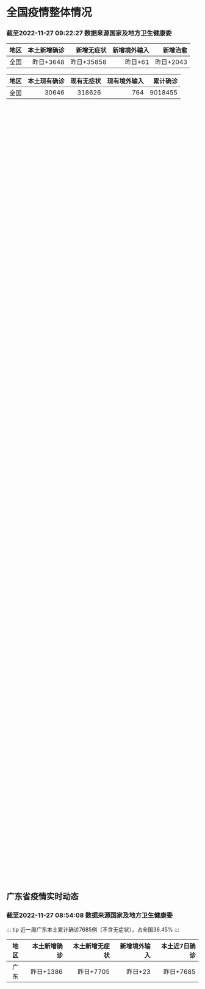
# 全国疫情整体情况
### 截至2022-11-27 09:22:27 数据来源国家及地方卫生健康委

|地区|本土新增确诊|新增无症状|新增境外输入|新增治愈|
|:--:|---:|---:|---:|---:|
|全国|昨日+3648|昨日+35858|昨日+61|昨日+2043|

|地区|本土现有确诊|现有无症状|现有境外输入|累计确诊|
|:--:|---:|---:|---:|---:|
|全国|30646|318626|764|9018455|

<ChinaMap :dataList="dataList" :title="title"/>

<div id="chinaDayModify" style="width:100%;height:500px;margin-bottom:10px;"></div>
<div id="chinaAddHistoryData" style="width:100%;height:500px;margin-bottom:10px;"></div>
<div id="chinaNowHistoryData" style="width:100%;height:500px;margin-bottom:10px;"></div>
<div id="chinaTotalHistoryData" style="width:100%;height:500px;margin-bottom:10px;"></div>


## 广东省疫情实时动态
### 截至2022-11-27 08:54:08 数据来源国家及地方卫生健康委

::: tip 近一周广东本土累计确诊7685例（不含无症状），占全国36.45%
:::

|地区|本土新增确诊|本土新增无症状|新增境外输入|本土近7日确诊|
|:--:|---:|---:|---:|---:|
|广东|昨日+1386|昨日+7705|昨日+23|昨日+7685|

<div id="guangdongModify" style="width:100%;height:500px;margin-bottom:10px;"></div>
<div id="guangdongTotalHistory" style="width:100%;height:500px;margin-bottom:10px;"></div>
<div id="guangzhouModifyHistory" style="width:100%;height:500px;margin-bottom:10px;"></div>


<script>
import * as echarts from 'echarts'
export default {
  data(){
    return {
      title: '新增本土确诊',
      dataList: [{name: '台湾', value: 0, addList: []},{name: '香港', value: 0, addList: []},{name: '湖北', value: 8, addList: [{name: '武汉', num: 8},
]},{name: '上海', value: 11, addList: [{name: '浦东', num: 4},
{name: '松江', num: 3},
{name: '普陀', num: 2},
{name: '闵行', num: 1},
{name: '宝山', num: 1},
]},{name: '吉林', value: 4, addList: [{name: '松原', num: 2},
{name: '延边', num: 2},
]},{name: '广东', value: 1386, addList: [{name: '广州', num: 1177},
{name: '深圳', num: 51},
{name: '湛江', num: 37},
{name: '佛山', num: 37},
{name: '肇庆', num: 23},
]},{name: '北京', value: 747, addList: [{name: '东城', num: 148},
{name: '朝阳', num: 147},
{name: '海淀', num: 78},
{name: '通州', num: 74},
{name: '未公布来源', num: 62},
]},{name: '海南', value: 7, addList: [{name: '三亚', num: 3},
{name: '海口', num: 3},
{name: '乐东', num: 1},
]},{name: '四川', value: 117, addList: [{name: '成都', num: 92},
{name: '阿坝', num: 7},
{name: '外省返川人员', num: 6},
{name: '德阳', num: 5},
{name: '广安', num: 2},
]},{name: '内蒙古', value: 104, addList: [{name: '呼和浩特', num: 66},
{name: '鄂尔多斯', num: 27},
{name: '呼伦贝尔', num: 7},
{name: '赤峰', num: 3},
{name: '乌兰察布', num: 1},
]},{name: '福建', value: 36, addList: [{name: '厦门', num: 13},
{name: '漳州', num: 7},
{name: '泉州', num: 5},
{name: '三明', num: 4},
{name: '龙岩', num: 4},
]},{name: '重庆', value: 194, addList: [{name: '南岸区', num: 28},
{name: '渝北区', num: 20},
{name: '九龙坡区', num: 20},
{name: '巴南区', num: 13},
{name: '渝中区', num: 13},
]},{name: '陕西', value: 51, addList: [{name: '安康', num: 28},
{name: '渭南', num: 7},
{name: '西安', num: 5},
{name: '汉中', num: 4},
{name: '延安', num: 4},
]},{name: '黑龙江', value: 132, addList: [{name: '哈尔滨', num: 85},
{name: '齐齐哈尔', num: 24},
{name: '黑河', num: 10},
{name: '佳木斯', num: 8},
{name: '牡丹江', num: 2},
]},{name: '浙江', value: 64, addList: [{name: '衢州', num: 15},
{name: '绍兴', num: 11},
{name: '杭州', num: 9},
{name: '台州', num: 9},
{name: '温州', num: 7},
]},{name: '河南', value: 169, addList: [{name: '郑州', num: 164},
{name: '济源示范区', num: 5},
]},{name: '山东', value: 93, addList: [{name: '济南', num: 41},
{name: '泰安', num: 18},
{name: '青岛', num: 14},
{name: '聊城', num: 7},
{name: '滨州', num: 6},
]},{name: '云南', value: 83, addList: [{name: '昆明', num: 44},
{name: '昭通市', num: 16},
{name: '未公布来源', num: 6},
{name: '大理', num: 5},
{name: '红河', num: 3},
]},{name: '山西', value: 189, addList: [{name: '临汾', num: 57},
{name: '太原', num: 39},
{name: '朔州', num: 28},
{name: '大同', num: 28},
{name: '阳泉', num: 21},
]},{name: '江苏', value: 20, addList: [{name: '盐城', num: 6},
{name: '连云港', num: 5},
{name: '无锡', num: 4},
{name: '泰州', num: 2},
{name: '南京', num: 1},
]},{name: '河北', value: 79, addList: [{name: '石家庄', num: 69},
{name: '廊坊', num: 4},
{name: '保定', num: 3},
{name: '邯郸', num: 1},
{name: '沧州', num: 1},
]},{name: '天津', value: 1, addList: [{name: '未公布来源', num: 1},
]},{name: '新疆', value: 20, addList: [{name: '喀什', num: 9},
{name: '和田', num: 9},
{name: '乌鲁木齐', num: 2},
]},{name: '广西', value: 5, addList: [{name: '桂林', num: 4},
{name: '来宾', num: 1},
]},{name: '辽宁', value: 46, addList: [{name: '沈阳', num: 20},
{name: '铁岭', num: 15},
{name: '阜新', num: 5},
{name: '抚顺', num: 1},
{name: '盘锦', num: 1},
]},{name: '湖南', value: 26, addList: [{name: '长沙', num: 8},
{name: '张家界', num: 5},
{name: '岳阳', num: 4},
{name: '郴州', num: 2},
{name: '株洲', num: 2},
]},{name: '安徽', value: 10, addList: [{name: '宣城', num: 5},
{name: '合肥', num: 3},
{name: '铜陵', num: 1},
{name: '芜湖', num: 1},
]},{name: '甘肃', value: 5, addList: [{name: '兰州', num: 5},
]},{name: '江西', value: 1, addList: [{name: '九江', num: 1},
]},{name: '西藏', value: 2, addList: [{name: '拉萨', num: 1},
{name: '未公布来源', num: 1},
]},{name: '贵州', value: 28, addList: [{name: '遵义', num: 16},
{name: '贵阳', num: 5},
{name: '毕节', num: 4},
{name: '黔南州', num: 3},
{name: '六盘水', num: 2},
]},{name: '澳门', value: 0, addList: []},{name: '青海', value: 7, addList: [{name: '西宁', num: 7},
]},{name: '宁夏', value: 3, addList: [{name: '固原', num: 2},
{name: '中卫', num: 1},
]},{name: '南海诸岛', value: 0, addList: []}]
    }
  },
  mounted () {
    const themeObj = {"color":["#2ec7c9","#b6a2de","#5ab1ef","#ffb980","#d87a80","#8d98b3","#e5cf0d","#97b552","#95706d","#dc69aa","#07a2a4","#9a7fd1","#588dd5","#f5994e","#c05050","#59678c","#c9ab00","#7eb00a","#6f5553","#c14089"],"backgroundColor":"rgba(0,0,0,0)","textStyle":{},"title":{"textStyle":{"color":"#008acd"},"subtextStyle":{"color":"#aaaaaa"}},"line":{"itemStyle":{"borderWidth":1},"lineStyle":{"width":2},"symbolSize":3,"symbol":"emptyCircle","smooth":true},"radar":{"itemStyle":{"borderWidth":1},"lineStyle":{"width":2},"symbolSize":3,"symbol":"emptyCircle","smooth":true},"bar":{"itemStyle":{"barBorderWidth":0,"barBorderColor":"#ccc"}},"pie":{"itemStyle":{"borderWidth":0,"borderColor":"#ccc"}},"scatter":{"itemStyle":{"borderWidth":0,"borderColor":"#ccc"}},"boxplot":{"itemStyle":{"borderWidth":0,"borderColor":"#ccc"}},"parallel":{"itemStyle":{"borderWidth":0,"borderColor":"#ccc"}},"sankey":{"itemStyle":{"borderWidth":0,"borderColor":"#ccc"}},"funnel":{"itemStyle":{"borderWidth":0,"borderColor":"#ccc"}},"gauge":{"itemStyle":{"borderWidth":0,"borderColor":"#ccc"}},"candlestick":{"itemStyle":{"color":"#d87a80","color0":"#2ec7c9","borderColor":"#d87a80","borderColor0":"#2ec7c9","borderWidth":1}},"graph":{"itemStyle":{"borderWidth":0,"borderColor":"#ccc"},"lineStyle":{"width":1,"color":"#aaaaaa"},"symbolSize":3,"symbol":"emptyCircle","smooth":true,"color":["#2ec7c9","#b6a2de","#5ab1ef","#ffb980","#d87a80","#8d98b3","#e5cf0d","#97b552","#95706d","#dc69aa","#07a2a4","#9a7fd1","#588dd5","#f5994e","#c05050","#59678c","#c9ab00","#7eb00a","#6f5553","#c14089"],"label":{"color":"#eeeeee"}},"map":{"itemStyle":{"areaColor":"#dddddd","borderColor":"#eeeeee","borderWidth":0.5},"label":{"color":"#d87a80"},"emphasis":{"itemStyle":{"areaColor":"rgba(254,153,78,1)","borderColor":"#444","borderWidth":1},"label":{"color":"rgb(100,0,0)"}}},"geo":{"itemStyle":{"areaColor":"#dddddd","borderColor":"#eeeeee","borderWidth":0.5},"label":{"color":"#d87a80"},"emphasis":{"itemStyle":{"areaColor":"rgba(254,153,78,1)","borderColor":"#444","borderWidth":1},"label":{"color":"rgb(100,0,0)"}}},"categoryAxis":{"axisLine":{"show":true,"lineStyle":{"color":"#008acd"}},"axisTick":{"show":true,"lineStyle":{"color":"#333"}},"axisLabel":{"show":true,"color":"#333"},"splitLine":{"show":false,"lineStyle":{"color":["#eee"]}},"splitArea":{"show":false,"areaStyle":{"color":["rgba(250,250,250,0.3)","rgba(200,200,200,0.3)"]}}},"valueAxis":{"axisLine":{"show":true,"lineStyle":{"color":"#008acd"}},"axisTick":{"show":true,"lineStyle":{"color":"#333"}},"axisLabel":{"show":true,"color":"#333"},"splitLine":{"show":true,"lineStyle":{"color":["#eee"]}},"splitArea":{"show":true,"areaStyle":{"color":["rgba(250,250,250,0.3)","rgba(200,200,200,0.3)"]}}},"logAxis":{"axisLine":{"show":true,"lineStyle":{"color":"#008acd"}},"axisTick":{"show":true,"lineStyle":{"color":"#333"}},"axisLabel":{"show":true,"color":"#333"},"splitLine":{"show":true,"lineStyle":{"color":["#eee"]}},"splitArea":{"show":true,"areaStyle":{"color":["rgba(250,250,250,0.3)","rgba(200,200,200,0.3)"]}}},"timeAxis":{"axisLine":{"show":true,"lineStyle":{"color":"#008acd"}},"axisTick":{"show":true,"lineStyle":{"color":"#333"}},"axisLabel":{"show":true,"color":"#333"},"splitLine":{"show":true,"lineStyle":{"color":["#eee"]}},"splitArea":{"show":false,"areaStyle":{"color":["rgba(250,250,250,0.3)","rgba(200,200,200,0.3)"]}}},"toolbox":{"iconStyle":{"borderColor":"#2ec7c9"},"emphasis":{"iconStyle":{"borderColor":"#18a4a6"}}},"legend":{"textStyle":{"color":"#333333"}},"tooltip":{"axisPointer":{"lineStyle":{"color":"#008acd","width":"1"},"crossStyle":{"color":"#008acd","width":"1"}}},"timeline":{"lineStyle":{"color":"#008acd","width":1},"itemStyle":{"color":"#008acd","borderWidth":1},"controlStyle":{"color":"#008acd","borderColor":"#008acd","borderWidth":0.5},"checkpointStyle":{"color":"#2ec7c9","borderColor":"#2ec7c9"},"label":{"color":"#008acd"},"emphasis":{"itemStyle":{"color":"#a9334c"},"controlStyle":{"color":"#008acd","borderColor":"#008acd","borderWidth":0.5},"label":{"color":"#008acd"}}},"visualMap":{"color":["#5ab1ef","#e0ffff"]},"dataZoom":{"backgroundColor":"rgba(47,69,84,0)","dataBackgroundColor":"#efefff","fillerColor":"rgba(182,162,222,0.2)","handleColor":"#008acd","handleSize":"100%","textStyle":{"color":"#333333"}},"markPoint":{"label":{"color":"#eeeeee"},"emphasis":{"label":{"color":"#eeeeee"}}}}

    echarts.registerTheme('dark', (themeObj))

    this.chartChDay = echarts.init(document.getElementById("chinaDayModify"), "dark")
,this.chartChAdd = echarts.init(document.getElementById("chinaAddHistoryData"), "dark")
,this.chartChNow = echarts.init(document.getElementById("chinaNowHistoryData"), "dark")
,this.chartChTotal = echarts.init(document.getElementById("chinaTotalHistoryData"), "dark")
,this.chartGdMod = echarts.init(document.getElementById("guangdongModify"), "dark")
,this.chartGdTotal = echarts.init(document.getElementById("guangdongTotalHistory"), "dark")
,this.chartGzMod = echarts.init(document.getElementById("guangzhouModifyHistory"), "dark")


    const option_gd_mod = {
      title: {
        text: '广东疫情新增趋势（人）'
      },
      tooltip: {
        trigger: 'axis',
        axisPointer: {
          type: 'cross',
          label: {
            backgroundColor: '#6a7985'
          }
        }
      },
      legend: {
        top: 20,
        data: [{name: '本土新增确诊',icon: 'rect'}, {name: '本土新增无症状',icon: 'rect'},{name: '新增境外输入',icon: 'rect'}]
      },
      grid: {
        left: '3%',
        right: '4%',
        bottom: '3%',
        containLabel: true
      },
      toolbox: {
        feature: {
          saveAsImage: {}
        }
      },
      xAxis: {
        type: 'category',
        boundaryGap: false,
        data: ["09.29","09.30","10.01","10.02","10.03","10.04","10.05","10.06","10.07","10.08","10.09","10.10","10.11","10.12","10.13","10.14","10.15","10.16","10.17","10.18","10.19","10.20","10.21","10.22","10.23","10.24","10.25","10.26","10.27","10.28","10.29","10.30","10.31","11.01","11.02","11.03","11.04","11.05","11.06","11.07","11.08","11.09","11.10","11.11","11.12","11.13","11.14","11.15","11.16","11.17","11.18","11.19","11.20","11.21","11.22","11.23","11.24","11.25","11.26",]
      },
      yAxis: {
        type: 'value'
      },
      series: [
        {
          name: '本土新增确诊',
          type: 'line',
          areaStyle: {},
          emphasis: {
            focus: 'series'
          },
          data: [16,22,17,19,27,34,37,41,47,34,31,38,43,36,53,60,35,23,36,50,26,27,19,32,23,33,45,15,27,63,83,291,242,125,103,195,219,252,224,319,592,500,546,760,727,707,586,564,1246,1338,1102,1157,984,781,860,1791,892,991,1386,]
        },
        {
          name: '本土新增无症状',
          type: 'line',
          areaStyle: {},
          emphasis: {
            focus: 'series'
          },
          data: [15,21,10,24,16,24,27,34,27,21,24,25,11,17,21,29,29,38,61,48,58,62,74,59,70,62,67,84,88,136,195,468,458,298,356,470,669,1330,1882,2330,2611,2507,2461,2996,3541,3941,5047,6215,8576,9110,8535,8381,8101,8241,7951,7505,7584,7405,7705,]
        },
        {
          name: '新增境外输入',
          type: 'line',
          areaStyle: {},
          emphasis: {
            focus: 'series'
          },
          data: [15,11,29,11,19,18,19,27,10,14,27,27,14,17,15,24,18,18,11,12,14,25,17,9,19,12,6,5,11,14,14,8,7,10,12,13,9,21,10,12,16,14,23,9,15,19,19,24,10,20,13,21,38,35,23,19,23,25,23,]
        }
      ]
    };

    const option_gd_total = {
      title: {
        text: '广东疫情概览（人）'
      },
      tooltip: {
        trigger: 'axis',
        axisPointer: {
          type: 'cross',
          label: {
            backgroundColor: '#6a7985'
          }
        }
      },
      legend: {
        top: 20,
        data: [{name: '累计确诊',icon: 'rect'},{name: '累计治愈',icon: 'rect'}]
      },
      grid: {
        left: '3%',
        right: '4%',
        bottom: '3%',
        containLabel: true
      },
      toolbox: {
        feature: {
          saveAsImage: {}
        }
      },
      xAxis: {
        type: 'category',
        boundaryGap: false,
        data: ["09.29","09.30","10.01","10.02","10.03","10.04","10.05","10.06","10.07","10.08","10.09","10.10","10.11","10.12","10.13","10.14","10.15","10.16","10.17","10.18","10.19","10.20","10.21","10.22","10.23","10.24","10.25","10.26","10.27","10.28","10.29","10.30","10.31","11.01","11.02","11.03","11.04","11.05","11.06","11.07","11.08","11.09","11.10","11.11","11.12","11.13","11.14","11.15","11.16","11.17","11.18","11.19","11.20","11.21","11.22","11.23","11.24","11.25","11.26",]
      },
      yAxis: {
        type: 'value'
      },
      series: [
        {
          name: '累计确诊',
          type: 'line',
          areaStyle: {},
          emphasis: {
            focus: 'series'
          },
          data: [10022,10055,10101,10131,10177,10229,10285,10353,10410,10458,10516,10581,10638,10691,10759,10843,10896,10947,10994,11056,11106,11138,11174,11215,11257,11302,11353,11373,11411,11488,11585,11884,12133,12268,12383,12591,12819,13092,13336,13657,14264,14779,15348,16117,16859,17585,18190,18778,20034,21392,22507,23685,24707,25523,26406,28216,29131,30147,31556,]
        },
        {
          name: '累计治愈',
          type: 'line',
          areaStyle: {},
          emphasis: {
            focus: 'series'
          },
          data: [9529,9529,9529,9529,9529,9529,9529,9877,9877,9877,9972,10007,10048,10091,10127,10127,10127,10178,10239,10298,10298,10298,10298,10298,10298,10298,10298,10298,10298,10298,10298,10298,10298,10298,10298,10298,10298,10298,10298,10298,11470,11470,11470,11470,11470,11470,11470,11470,11470,11470,11470,11470,11470,11470,11470,11470,11470,11470,11470,]
        }
      ]
    };

    const option_gz_mod = {
      title: {
        text: '广州疫情新增趋势（人）'
      },
      tooltip: {
        trigger: 'axis',
        axisPointer: {
          type: 'cross',
          label: {
            backgroundColor: '#6a7985'
          }
        }
      },
      legend: {
        top: 20,
        data: [{name: '本土新增确诊',icon: 'rect'},{name: '本土新增无症状',icon: 'rect'}]
      },
      grid: {
        left: '3%',
        right: '4%',
        bottom: '3%',
        containLabel: true
      },
      toolbox: {
        feature: {
          saveAsImage: {}
        }
      },
      xAxis: {
        type: 'category',
        boundaryGap: false,
        data: ["0929","0930","1001","1002","1003","1004","1005","1006","1007","1008","1009","1010","1011","1012","1013","1014","1015","1016","1017","1018","1019","1020","1021","1022","1023","1024","1025","1026","1027","1028","1029","1030","1031","1101","1102","1103","1104","1105","1106","1107","1108","1109","1110","1111","1112","1113","1114","1115","1116","1117","1118","1119","1120","1121","1122","1123","1124","1125","1126",]
      },
      yAxis: {
        type: 'value'
      },
      series: [
        {
          name: '本土新增确诊',
          type: 'line',
          areaStyle: {},
          emphasis: {
            focus: 'series'
          },
          data: [1,2,0,5,10,12,14,21,17,18,5,13,6,10,25,23,20,3,16,22,6,10,12,18,16,22,27,11,19,54,66,232,190,85,83,149,168,183,158,232,478,423,466,694,662,656,552,509,1189,1241,983,1050,882,681,722,1645,734,824,1177,]
        },
        {
          name: '本土新增无症状',
          type: 'line',
          areaStyle: {},
          emphasis: {
            focus: 'series'
          },
          data: [2,0,0,3,7,5,13,8,12,9,15,1,2,7,3,8,16,27,43,31,44,46,46,39,53,43,46,39,46,85,125,295,289,253,323,430,635,1259,1813,2263,2546,2430,2358,2921,3464,3876,4977,6138,8486,8989,8444,8234,7885,7957,7735,7192,7267,7058,7266,]
        }
      ]
    };

    const option_ch_day  = {
      series: [
        {
          type: 'treemap',
          data: [
            {
              name: '本土新增确诊昨日+3648',
              value: 3648,
            },
            {
              name: '新增无症状昨日+35858',
              value: 35858,
            },
            {
              name: '新增境外输入昨日+61',
              value: 61,
            },
            {
              name: '新增治愈昨日+2043',
              value: 2043,
            },
          ]
        }
      ]
    };

    const option_ch_add = {
      title: {
        text: '新增疫情整体走势'
      },
      tooltip: {
        trigger: 'axis',
        axisPointer: {
          type: 'cross',
          label: {
            backgroundColor: '#6a7985'
          }
        }
      },
      legend: {
        top: 20,
        data: [{name: '本土确诊',icon: 'rect'}, {name: '无症状感染',icon: 'rect'},{name: '新增境外输入',icon: 'rect'}]
      },
      grid: {
        left: '3%',
        right: '4%',
        bottom: '3%',
        containLabel: true
      },
      toolbox: {
        feature: {
          saveAsImage: {}
        }
      },
      xAxis: {
        type: 'category',
        boundaryGap: false,
        data: ["09.27","09.28","09.29","09.30","10.01","10.02","10.03","10.04","10.05","10.06","10.07","10.08","10.09","10.10","10.11","10.12","10.13","10.14","10.15","10.16","10.17","10.18","10.19","10.20","10.21","10.22","10.23","10.24","10.25","10.26","10.27","10.28","10.29","10.30","10.31","11.01","11.02","11.03","11.04","11.05","11.06","11.07","11.08","11.09","11.10","11.11","11.12","11.13","11.14","11.15","11.16","11.17","11.18","11.19","11.20","11.21","11.22","11.23","11.24","11.25","11.26",]
      },
      yAxis: {
        type: 'value'
      },
      series: [
        {
          name: '本土确诊',
          type: 'line',
          areaStyle: {},
          emphasis: {
            focus: 'series'
          },
          data: [119,106,97,106,116,189,250,223,183,216,447,441,373,427,374,322,249,291,174,182,208,204,164,158,159,155,173,205,297,193,214,324,353,479,498,409,531,704,596,526,535,843,1294,1133,1150,1452,1675,1747,1621,1568,2328,2276,2055,2204,2277,2145,2641,3927,3041,3405,3648,]
        },
        {
          name: '无症状感染',
          type: 'line',
          areaStyle: {},
          emphasis: {
            focus: 'series'
          },
          data: [625,526,625,549,432,466,626,747,1005,1267,1301,1307,1566,1662,1386,1154,1010,900,668,534,587,630,643,638,658,683,751,875,944,924,1123,1153,1566,2220,2221,2346,2669,3167,3063,3894,4961,6632,6882,7691,9385,10351,13086,14325,16151,18491,20804,22853,22208,22011,24547,25754,26242,27517,29654,31504,35858,]
        },
        {
          name: '新增境外输入',
          type: 'line',
          areaStyle: {},
          emphasis: {
            focus: 'series'
          },
          data: [75,64,59,66,63,51,57,50,46,72,54,62,61,64,43,50,64,70,70,63,42,43,47,56,56,52,48,41,41,38,48,53,48,42,49,56,50,53,61,62,34,47,52,52,59,52,36,47,40,55,60,86,82,63,88,80,78,83,62,69,61,]
        }
      ]
    };

    const option_ch_now = {
      title: {
        text: '现有疫情整体走势'
      },
      tooltip: {
        trigger: 'axis',
        axisPointer: {
          type: 'cross',
          label: {
            backgroundColor: '#6a7985'
          }
        }
      },
      legend: {
        top: 20,
        data: [{name: '本土确诊',icon: 'rect'}, {name: '无症状感染',icon: 'rect'},{name: '新增境外输入',icon: 'rect'}]
      },
      grid: {
        left: '3%',
        right: '4%',
        bottom: '3%',
        containLabel: true
      },
      toolbox: {
        feature: {
          saveAsImage: {}
        }
      },
      xAxis: {
        type: 'category',
        boundaryGap: false,
        data: ["09.27","09.28","09.29","09.30","10.01","10.02","10.03","10.04","10.05","10.06","10.07","10.08","10.09","10.10","10.11","10.12","10.13","10.14","10.15","10.16","10.17","10.18","10.19","10.20","10.21","10.22","10.23","10.24","10.25","10.26","10.27","10.28","10.29","10.30","10.31","11.01","11.02","11.03","11.04","11.05","11.06","11.07","11.08","11.09","11.10","11.11","11.12","11.13","11.14","11.15","11.16","11.17","11.18","11.19","11.20","11.21","11.22","11.23","11.24","11.25","11.26",]
      },
      yAxis: {
        type: 'value'
      },
      series: [
        {
          name: '本土确诊',
          type: 'line',
          areaStyle: {},
          emphasis: {
            focus: 'series'
          },
          data: [2378,2365,2359,2301,2314,2306,2341,2261,2263,2329,2666,2977,3240,3460,3637,3779,3824,3906,3854,3808,3777,3677,3595,3529,3362,3245,3179,3062,3127,3104,3107,3252,3440,3751,4101,4324,4641,5070,5473,5792,6113,6742,7801,8635,9385,10387,11647,12855,13935,14820,16631,17901,19102,20202,21550,22606,23923,26090,27429,28985,30646,]
        },
        {
          name: '无症状感染',
          type: 'line',
          areaStyle: {},
          emphasis: {
            focus: 'series'
          },
          data: [613,632,610,608,631,623,629,615,620,628,633,641,646,644,623,618,632,657,650,655,636,635,623,624,624,629,605,592,578,562,551,549,547,527,537,530,523,527,530,532,504,502,512,520,530,532,528,534,538,525,541,576,607,627,660,690,707,723,735,760,764,]
        },
        {
          name: '新增境外输入',
          type: 'line',
          areaStyle: {},
          emphasis: {
            focus: 'series'
          },
          data: [10373,10105,9829,9770,9618,8814,8449,8109,8069,8744,9419,10193,11206,11944,12805,13455,13998,14442,14606,14679,14750,14715,14774,14658,14360,14193,14094,14026,14399,14475,14817,15140,15931,17538,19036,20631,22423,24734,26924,30018,34158,39861,45493,51292,59141,67715,79170,91603,105362,120524,136643,154412,172048,188616,207376,226934,245895,264312,281195,299495,318626,]
        }
      ]
    };

    const option_ch_total = {
      title: {
        text: '累计疫情整体走势'
      },
      tooltip: {
        trigger: 'axis',
        axisPointer: {
          type: 'cross',
          label: {
            backgroundColor: '#6a7985'
          }
        }
      },
      legend: {
        top: 20,
        data: [{name: '确诊(含港澳台)', con: 'rect'}, {name: '死亡(含港澳台)',icon: 'rect'}]
      },
      grid: {
        left: '3%',
        right: '4%',
        bottom: '3%',
        containLabel: true
      },
      toolbox: {
        feature: {
          saveAsImage: {}
        }
      },
      xAxis: {
        type: 'category',
        boundaryGap: false,
        data: ["09.27","09.28","09.29","09.30","10.01","10.02","10.03","10.04","10.05","10.06","10.07","10.08","10.09","10.10","10.11","10.12","10.13","10.14","10.15","10.16","10.17","10.18","10.19","10.20","10.21","10.22","10.23","10.24","10.25","10.26","10.27","10.28","10.29","10.30","10.31","11.01","11.02","11.03","11.04","11.05","11.06","11.07","11.08","11.09","11.10","11.11","11.12","11.13","11.14","11.15","11.16","11.17","11.18","11.19","11.20","11.21","11.22","11.23","11.24","11.25","11.26",]
      },
      yAxis: {
        type: 'value'
      },
      series: [
        {
          name: '确诊(含港澳台)',
          type: 'line',
          areaStyle: {},
          emphasis: {
            focus: 'series'
          },
          data: [6988610,7037863,7083359,7127469,7171159,7215114,7249310,7299603,7355347,7402656,7454504,7499946,7499946,7578751,7621171,7621171,7621171,7778306,7822739,7865269,7895059,7895059,7895059,8026778,8064765,8101522,8137786,8137786,8137786,8246496,8283181,8318921,8352484,8385213,8409023,8444367,8478830,8510115,8538758,8565587,8591083,8609153,8635852,8662662,8686925,8709454,8731122,8752310,8771347,8792321,8818365,8841863,8862956,8882454,8901981,8917011,8938818,8961750,8981987,9000592,9018455,]
        },
        {
          name: '死亡(含港澳台)',
          type: 'line',
          areaStyle: {},
          emphasis: {
            focus: 'series'
          },
          data: [26278,26330,26388,26446,26500,26568,26609,21422,26706,26769,26823,26823,26823,26823,26823,26823,26823,26823,26823,26823,26823,26823,26823,26823,26823,26823,26823,26823,26823,26823,26823,26823,26823,26823,26823,26823,26823,26823,26823,26823,26823,28900,28939,28939,28939,28939,28939,28939,28939,28939,28939,28939,28939,28939,28939,28939,28939,28939,28939,28939,28939,]
        }
      ]
    };

    this.chartGdMod.setOption(option_gd_mod);
    this.chartGdTotal.setOption(option_gd_total);
    this.chartGzMod.setOption(option_gz_mod);
    this.chartChDay.setOption(option_ch_day);
    this.chartChAdd.setOption(option_ch_add);
    this.chartChNow.setOption(option_ch_now);
    this.chartChTotal.setOption(option_ch_total);

    window.onresize = () => {
      this.chartGdMod.resize()
      this.chartGdTotal.resize()
      this.chartGzMod.resize()
      this.chartChDay.resize()
      this.chartChAdd.resize()
      this.chartChNow.resize()
      this.chartChTotal.resize()
    }
  }
}
</script>

## 广东省各地区疫情情况

::: danger 693个中高风险地区
:::

|地区|本土新增确诊|本土新增无症状|本土近7日确诊|中高风险地区|
|:--:|---:|---:|---:|---:|
|广州|+1177|+7266|+6665|+340|
|深圳|+51|+32|+173|+71|
|佛山|+37|+192|+118|+5|
|湛江|+37|+17|+252|+88|
|肇庆|+23|+2|+136|+29|
|东莞|+19|+44|+63|+41|
|中山|+8|+70|+37|+34|
|惠州|+5|+9|+29|+19|
|珠海|+5|+3|+61|+8|
|河源|+5|0|+9|+3|
|江门|+4|+18|+12|+1|
|韶关|+4|+14|+27|+9|
|茂名|+4|0|+29|+7|
|清远|+2|+7|+26|+9|
|汕头|+2|0|+16|+5|
|云浮|+2|0|+2|0|
|阳江|+1|+3|+25|+4|
|揭阳|0|+12|0|0|
|梅州|0|+10|0|+19|
|汕尾|0|+5|0|0|
|潮州|0|+1|+5|+1|


## 广东疫情热点动态

  
### 11-27 08:41
::: tip 广东昨日本土新增328＋7705，另有1058例本土无症状感染者转确诊病例
来源：广东卫健委11月26日0-24时，全省新增本土确诊病例328例（广州146例，深圳51例，珠海3例，汕头2例，佛山37例，韶关4例，河源5例，惠州5例，中山8例，江门4例，阳江1例，湛江34例，...

信息来源：环球网

[阅读全文](https://h5.baike.qq.com/mobile/landing.html?docid=20221127A010QA00&isNews=1&adtag=wxjk.yqssc.yqdt)
:::

### 11-27 00:15
::: tip 最新！茂南区这两栋楼调整为疫情高风险区，详情
根据茂名市茂南区新型冠状病毒肺炎疫情防控指挥部11月25日和26日通告，根据当前疫情防控形势，按照《关于进一步优化新冠肺炎疫情防控措施 科学精准做好防控工作的通知》《新型冠状病毒肺炎防控方案（第九版）...

信息来源：南方PLUS

[阅读全文](https://h5.baike.qq.com/mobile/landing.html?docid=20221127A0055Q00&isNews=1&adtag=wxjk.yqssc.yqdt)
:::

### 11-27 00:15
::: tip 河源源城新增6例新冠肺炎确诊病例
2022年11月25日12时—24时，河源源城区新增1例无症状感染者，26日0时—14时，源城新增5例新冠肺炎确诊病例（轻型），现将有关情况通告如下。病例1，谢某，女，30岁，11月24日20时骑共享...

信息来源：南方PLUS

[阅读全文](https://h5.baike.qq.com/mobile/landing.html?docid=20221127A0055U00&isNews=1&adtag=wxjk.yqssc.yqdt)
:::

### 11-27 08:40
::: tip 2022年11月27日广东省新冠肺炎疫情情况
                                                        　　11月26日0-24时，全省新增本土确诊病例328例（广州146例，深圳51例，珠海...

信息来源：广东省卫生健康委员会

[阅读全文](https://h5.baike.qq.com/mobile/landing.html?docid=WJW20221127KVTWSE40&isNews=1&adtag=wxjk.yqssc.yqdt)
:::

### 11-26 22:51
::: tip 深圳市光明区划定高风险区和低风险区
根据当前我区疫情防控工作需要，按照国务院应对新型冠状病毒肺炎疫情联防联控机制综合组《新型冠状病毒肺炎疫情防控方案（第九版）》和《关于进一步优化新冠肺炎疫情防控措施 科学精准做好防控工作的通知》相关规定...

北京日报客户端

[阅读全文](https://view.inews.qq.com/a/20221126A089GQ00?shareto=wx&devid=6B867A79-89E7-4FEF-A3B8-FCBF7F356E49&qimei=5e1231f5-e69a-46f0-b45d-19c7cb333211&uid=100162862382&qs_signature=AAw5mx9amxf6lviljOATZGSc2XVe8TZcpfXm8Sapt5zW%2BC7kq%2FjAybnwBmi4jZlslMp%2FIqHW6U132gzf7C07J1uBr6Bnjbx4Ug0y8w4bj8bOG0GxLcA%2B6bNUIcFE61%3D%3D&appver=15.5_qqnews_7.0.00#)
:::

### 11-26 22:45
::: tip 广州增城：进一步强化疫情防控有关措施
文/羊城晚报全媒体记者 周聪11月26日，广州市增城区发布关于进一步强化疫情防控有关措施的通告。通告如下：一、强化来（返）增报备近7天内有新冠本土疫情城市旅居史的来（返）增人员，在抵增前，应通过“穗康...

信息来源：羊城派

[阅读全文](https://h5.baike.qq.com/mobile/landing.html?docid=20221126A0889S00&isNews=1&adtag=wxjk.yqssc.yqdt)
:::

### 11-26 21:14
::: tip 深圳市福田区多地调整为高风险区
根据当前我区疫情防控工作需要，按照国务院应对新型冠状病毒肺炎疫情联防联控机制综合组《新型冠状病毒肺炎疫情防控方案（第九版）》和《关于进一步优化新冠肺炎疫情防控措施科学精准做好防控工作的通知》相关规定，...

北京日报客户端

[阅读全文](https://view.inews.qq.com/a/20221126A0758700?shareto=wx&devid=6B867A79-89E7-4FEF-A3B8-FCBF7F356E49&qimei=5e1231f5-e69a-46f0-b45d-19c7cb333211&uid=100162862382&qs_signature=AAwOzRNNzaYgyiiljOATZGSc2XVe8TZcpfXImCR4u%2BlAtJ%2FVjMF9y%2Bf5QaB5wu70kna6v7ycJYrmyzvJTswo3x7cx7jOT54NLk15vCfSBChcQzZggnzAz%2ByF2QyyEe%3D%3D&appver=15.5_qqnews_7.0.00#)
:::

### 11-26 21:09
::: tip 25日，东莞新增68例无症状感染者，轨迹涉及17个镇街
11月26日，东莞疾病预防控制中心发布最新通报，11月25日0—24时，东莞市新增68例无症状感染者（塘厦镇31例，常平镇7例，寮步镇6例，樟木头镇4例，大岭山镇4例，大朗镇4例，东城街道3例，长安镇...

信息来源：南方都市报

[阅读全文](https://h5.baike.qq.com/mobile/landing.html?docid=20221126A07HVU00&isNews=1&adtag=wxjk.yqssc.yqdt)
:::

### 11-26 20:37
::: tip 广州天河及番禺疫情进展较快 呈多点多链多源态势
中新社广州11月26日电 (记者 方伟彬)广州26日召开疫情防控新闻发布会。会上，官方表示，当前，番禺区和天河区疫情发展较快，感染者新增数量环比增多，呈多点多链多源态势。
广州市卫生健康委副主任、新闻...

中国新闻网

[阅读全文](https://view.inews.qq.com/a/20221126A0788A00?uid=100162862382&shareto=wx&devid=6B867A79-89E7-4FEF-A3B8-FCBF7F356E49&qimei=5e1231f5-e69a-46f0-b45d-19c7cb333211&qs_signature=AAwNUZrclx5WzviljOATZGSc2XVe8TZcpfXJzXw4wvx9tr7kA9Ax888ObowOjmFGWj3lIJ7viUAbIMsrZ5hp999fKwTkVFC%2BSycbGBcIih3fqZzanFwFj7qX2uu2HA%3D%3D&appver=15.5_qqnews_7.0.00#)
:::

### 11-26 17:57
::: tip 广州对跨省流动到站旅客开展“落地检”“即采即走”核酸检测服务
【广州对跨省流动到站旅客开展“落地检”“即采即走”核酸检测服务】财联社11月26日电，在今天的广州市新闻办召开疫情防控新闻发布会上，中国铁路广州局集团有限公司客运部副主任王海权表示，铁路部门将严格落实...

财联社

[阅读全文](https://view.inews.qq.com/a/20221126A05R8J00?uid=100162862382&shareto=wx&devid=6B867A79-89E7-4FEF-A3B8-FCBF7F356E49&qimei=5e1231f5-e69a-46f0-b45d-19c7cb333211&qs_signature=AAwkUxyYULrhSXiljOATZGSc2XVe8TZcpfZAONGLor%2B1xcKUxiFQoI1f9Z56%2BPl0o4x4QCCxd0yHezBGhUWmesBxzOxMDgfvMbQDoyd0zmviAzFNydZdseCyDCAiTA%3D%3D&appver=15.5_qqnews_7.0.00#)
:::


## 广州疫情热点动态

  
### 11-27 08:41
::: tip 广东昨日本土新增328＋7705，另有1058例本土无症状感染者转确诊病例
来源：广东卫健委11月26日0-24时，全省新增本土确诊病例328例（广州146例，深圳51例，珠海3例，汕头2例，佛山37例，韶关4例，河源5例，惠州5例，中山8例，江门4例，阳江1例，湛江34例，...

信息来源：环球网

[阅读全文](https://h5.baike.qq.com/mobile/landing.html?docid=20221127A010QA00&isNews=1&adtag=wxjk.yqssc.yqdt)
:::

### 11-27 00:15
::: tip 最新！茂南区这两栋楼调整为疫情高风险区，详情
根据茂名市茂南区新型冠状病毒肺炎疫情防控指挥部11月25日和26日通告，根据当前疫情防控形势，按照《关于进一步优化新冠肺炎疫情防控措施 科学精准做好防控工作的通知》《新型冠状病毒肺炎防控方案（第九版）...

信息来源：南方PLUS

[阅读全文](https://h5.baike.qq.com/mobile/landing.html?docid=20221127A0055Q00&isNews=1&adtag=wxjk.yqssc.yqdt)
:::

### 11-27 00:15
::: tip 河源源城新增6例新冠肺炎确诊病例
2022年11月25日12时—24时，河源源城区新增1例无症状感染者，26日0时—14时，源城新增5例新冠肺炎确诊病例（轻型），现将有关情况通告如下。病例1，谢某，女，30岁，11月24日20时骑共享...

信息来源：南方PLUS

[阅读全文](https://h5.baike.qq.com/mobile/landing.html?docid=20221127A0055U00&isNews=1&adtag=wxjk.yqssc.yqdt)
:::

### 11-27 08:40
::: tip 2022年11月27日广东省新冠肺炎疫情情况
                                                        　　11月26日0-24时，全省新增本土确诊病例328例（广州146例，深圳51例，珠海...

信息来源：广东省卫生健康委员会

[阅读全文](https://h5.baike.qq.com/mobile/landing.html?docid=WJW20221127KVTWSE40&isNews=1&adtag=wxjk.yqssc.yqdt)
:::

### 11-26 22:51
::: tip 深圳市光明区划定高风险区和低风险区
根据当前我区疫情防控工作需要，按照国务院应对新型冠状病毒肺炎疫情联防联控机制综合组《新型冠状病毒肺炎疫情防控方案（第九版）》和《关于进一步优化新冠肺炎疫情防控措施 科学精准做好防控工作的通知》相关规定...

北京日报客户端

[阅读全文](https://view.inews.qq.com/a/20221126A089GQ00?shareto=wx&devid=6B867A79-89E7-4FEF-A3B8-FCBF7F356E49&qimei=5e1231f5-e69a-46f0-b45d-19c7cb333211&uid=100162862382&qs_signature=AAw5mx9amxf6lviljOATZGSc2XVe8TZcpfXm8Sapt5zW%2BC7kq%2FjAybnwBmi4jZlslMp%2FIqHW6U132gzf7C07J1uBr6Bnjbx4Ug0y8w4bj8bOG0GxLcA%2B6bNUIcFE61%3D%3D&appver=15.5_qqnews_7.0.00#)
:::

### 11-26 22:45
::: tip 广州增城：进一步强化疫情防控有关措施
文/羊城晚报全媒体记者 周聪11月26日，广州市增城区发布关于进一步强化疫情防控有关措施的通告。通告如下：一、强化来（返）增报备近7天内有新冠本土疫情城市旅居史的来（返）增人员，在抵增前，应通过“穗康...

信息来源：羊城派

[阅读全文](https://h5.baike.qq.com/mobile/landing.html?docid=20221126A0889S00&isNews=1&adtag=wxjk.yqssc.yqdt)
:::

### 11-26 21:14
::: tip 深圳市福田区多地调整为高风险区
根据当前我区疫情防控工作需要，按照国务院应对新型冠状病毒肺炎疫情联防联控机制综合组《新型冠状病毒肺炎疫情防控方案（第九版）》和《关于进一步优化新冠肺炎疫情防控措施科学精准做好防控工作的通知》相关规定，...

北京日报客户端

[阅读全文](https://view.inews.qq.com/a/20221126A0758700?shareto=wx&devid=6B867A79-89E7-4FEF-A3B8-FCBF7F356E49&qimei=5e1231f5-e69a-46f0-b45d-19c7cb333211&uid=100162862382&qs_signature=AAwOzRNNzaYgyiiljOATZGSc2XVe8TZcpfXImCR4u%2BlAtJ%2FVjMF9y%2Bf5QaB5wu70kna6v7ycJYrmyzvJTswo3x7cx7jOT54NLk15vCfSBChcQzZggnzAz%2ByF2QyyEe%3D%3D&appver=15.5_qqnews_7.0.00#)
:::

### 11-26 21:09
::: tip 25日，东莞新增68例无症状感染者，轨迹涉及17个镇街
11月26日，东莞疾病预防控制中心发布最新通报，11月25日0—24时，东莞市新增68例无症状感染者（塘厦镇31例，常平镇7例，寮步镇6例，樟木头镇4例，大岭山镇4例，大朗镇4例，东城街道3例，长安镇...

信息来源：南方都市报

[阅读全文](https://h5.baike.qq.com/mobile/landing.html?docid=20221126A07HVU00&isNews=1&adtag=wxjk.yqssc.yqdt)
:::

### 11-26 20:37
::: tip 广州天河及番禺疫情进展较快 呈多点多链多源态势
中新社广州11月26日电 (记者 方伟彬)广州26日召开疫情防控新闻发布会。会上，官方表示，当前，番禺区和天河区疫情发展较快，感染者新增数量环比增多，呈多点多链多源态势。
广州市卫生健康委副主任、新闻...

中国新闻网

[阅读全文](https://view.inews.qq.com/a/20221126A0788A00?uid=100162862382&shareto=wx&devid=6B867A79-89E7-4FEF-A3B8-FCBF7F356E49&qimei=5e1231f5-e69a-46f0-b45d-19c7cb333211&qs_signature=AAwNUZrclx5WzviljOATZGSc2XVe8TZcpfXJzXw4wvx9tr7kA9Ax888ObowOjmFGWj3lIJ7viUAbIMsrZ5hp999fKwTkVFC%2BSycbGBcIih3fqZzanFwFj7qX2uu2HA%3D%3D&appver=15.5_qqnews_7.0.00#)
:::

### 11-26 17:57
::: tip 广州对跨省流动到站旅客开展“落地检”“即采即走”核酸检测服务
【广州对跨省流动到站旅客开展“落地检”“即采即走”核酸检测服务】财联社11月26日电，在今天的广州市新闻办召开疫情防控新闻发布会上，中国铁路广州局集团有限公司客运部副主任王海权表示，铁路部门将严格落实...

财联社

[阅读全文](https://view.inews.qq.com/a/20221126A05R8J00?uid=100162862382&shareto=wx&devid=6B867A79-89E7-4FEF-A3B8-FCBF7F356E49&qimei=5e1231f5-e69a-46f0-b45d-19c7cb333211&qs_signature=AAwkUxyYULrhSXiljOATZGSc2XVe8TZcpfZAONGLor%2B1xcKUxiFQoI1f9Z56%2BPl0o4x4QCCxd0yHezBGhUWmesBxzOxMDgfvMbQDoyd0zmviAzFNydZdseCyDCAiTA%3D%3D&appver=15.5_qqnews_7.0.00#)
:::

